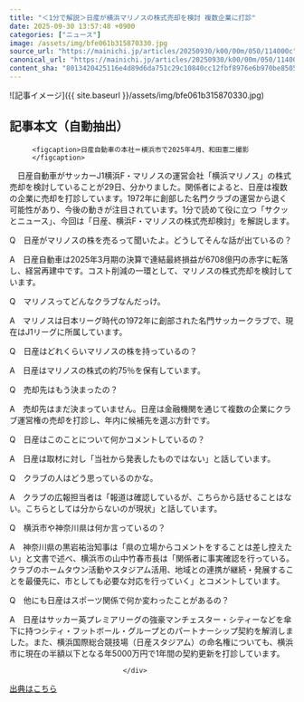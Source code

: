 ```yaml
---
title: "＜1分で解説＞日産が横浜マリノスの株式売却を検討 複数企業に打診"
date: 2025-09-30 13:57:48 +0900
categories: ["ニュース"]
image: /assets/img/bfe061b315870330.jpg
source_url: "https://mainichi.jp/articles/20250930/k00/00m/050/114000c"
canonical_url: "https://mainichi.jp/articles/20250930/k00/00m/050/114000c/"
content_sha: "8013420425116e4d89d6da751c29c10840cc12fbf8976e6b970be85052f01aba"
---
```


![記事イメージ]({{ site.baseurl }}/assets/img/bfe061b315870330.jpg)

## 記事本文（自動抽出）
<div><section class="articledetail-body" id="articledetail-body">




<div class="articledetail-image-left">
  <figure>
    
    <figcaption>日産自動車の本社＝横浜市で2025年4月、和田憲二撮影</figcaption>
    
  </figure>
</div>

<p>　日産自動車がサッカーJ1横浜F・マリノスの運営会社「横浜マリノス」の株式売却を検討していることが29日、分かりました。関係者によると、日産は複数の企業に売却を打診しています。1972年に創部した名門クラブの運営から退く可能性があり、今後の動きが注目されています。1分で読めて役に立つ「サクッとニュース」、今回は「日産、横浜F・マリノスの株式売却検討」を解説します。</p>

<p>Q　日産がマリノスの株を売るって聞いたよ。どうしてそんな話が出ているの？</p>

<p>A　日産自動車は2025年3月期の決算で連結最終損益が6708億円の赤字に転落し、経営再建中です。コスト削減の一環として、マリノスの株式売却を検討しています。</p>

	


<p>Q　マリノスってどんなクラブなんだっけ。</p>

<p>A　マリノスは日本リーグ時代の1972年に創部された名門サッカークラブで、現在はJ1リーグに所属しています。</p>

<p>Q　日産はどれくらいマリノスの株を持っているの？</p>

<p>A　日産はマリノスの株式の約75％を保有しています。</p>

<p>Q　売却先はもう決まったの？</p>

<p>A　売却先はまだ決まっていません。日産は金融機関を通じて複数の企業にクラブ運営権の売却を打診し、年内に候補先を選ぶ方針です。</p>

	


<p>Q　日産はこのことについて何かコメントしているの？</p>

<p>A　日産は取材に対し「当社から発表したものではない」と話しています。</p>

<p>Q　クラブの人はどう思っているのかな。</p>

<p>A　クラブの広報担当者は「報道は確認しているが、こちらから話せることはない。こちらとしては分からないのが現状」と話しています。</p>

<p>Q　横浜市や神奈川県は何か言っているの？</p>

<p>A　神奈川県の黒岩祐治知事は「県の立場からコメントをすることは差し控えたい」と文書で述べ、横浜市の山中竹春市長は「関係者に事実確認を行っている。クラブのホームタウン活動やスタジアム活用、地域との連携が継続・発展することを最優先に、市としても必要な対応を行っていく」とコメントしています。</p>

	


<p>Q　他にも日産はスポーツ関係で何か変わったことがあるの？</p>

<p>A　日産はサッカー英プレミアリーグの強豪マンチェスター・シティーなどを傘下に持つシティ・フットボール・グループとのパートナーシップ契約を解消しました。また、横浜国際総合競技場（日産スタジアム）の命名権についても、横浜市に現在の半額以下となる年5000万円で1年間の契約更新を打診しています。</p>


</section>






								</div>

[出典はこちら](https://mainichi.jp/articles/20250930/k00/00m/050/114000c)
